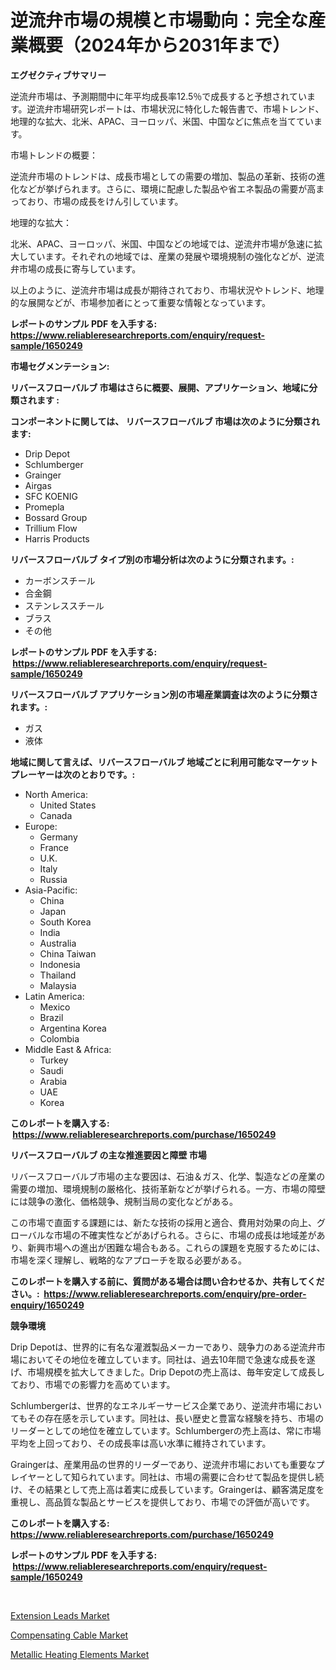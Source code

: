 <p><h1>逆流弁市場の規模と市場動向：完全な産業概要（2024年から2031年まで）</h1></p><p><strong>エグゼクティブサマリー</strong></p>
<p><p>逆流弁市場は、予測期間中に年平均成長率12.5％で成長すると予想されています。逆流弁市場研究レポートは、市場状況に特化した報告書で、市場トレンド、地理的な拡大、北米、APAC、ヨーロッパ、米国、中国などに焦点を当てています。</p><p>市場トレンドの概要：</p><p>逆流弁市場のトレンドは、成長市場としての需要の増加、製品の革新、技術の進化などが挙げられます。さらに、環境に配慮した製品や省エネ製品の需要が高まっており、市場の成長をけん引しています。</p><p>地理的な拡大：</p><p>北米、APAC、ヨーロッパ、米国、中国などの地域では、逆流弁市場が急速に拡大しています。それぞれの地域では、産業の発展や環境規制の強化などが、逆流弁市場の成長に寄与しています。</p><p>以上のように、逆流弁市場は成長が期待されており、市場状況やトレンド、地理的な展開などが、市場参加者にとって重要な情報となっています。</p></p>
<p><strong>レポートのサンプル PDF を入手する: <a href="https://www.reliableresearchreports.com/enquiry/request-sample/1650249">https://www.reliableresearchreports.com/enquiry/request-sample/1650249</a></strong></p>
<p><strong>市場セグメンテーション:</strong></p>
<p><strong> リバースフローバルブ 市場はさらに概要、展開、アプリケーション、地域に分類されます :</strong></p>
<p><strong>コンポーネントに関しては、 リバースフローバルブ 市場は次のように分類されます: &nbsp;</strong></p>
<p><ul><li>Drip Depot</li><li>Schlumberger</li><li>Grainger</li><li>Airgas</li><li>SFC KOENIG</li><li>Promepla</li><li>Bossard Group</li><li>Trillium Flow</li><li>Harris Products</li></ul></p>
<p><strong> リバースフローバルブ タイプ別の市場分析は次のように分類されます。:</strong></p>
<p><ul><li>カーボンスチール</li><li>合金鋼</li><li>ステンレススチール</li><li>ブラス</li><li>その他</li></ul></p>
<p><strong>レポートのサンプル PDF を入手する: &nbsp;<a href="https://www.reliableresearchreports.com/enquiry/request-sample/1650249">https://www.reliableresearchreports.com/enquiry/request-sample/1650249</a></strong></p>
<p><strong> リバースフローバルブ アプリケーション別の市場産業調査は次のように分類されます。:</strong></p>
<p><ul><li>ガス</li><li>液体</li></ul></p>
<p><strong>地域に関して言えば、リバースフローバルブ 地域ごとに利用可能なマーケットプレーヤーは次のとおりです。:</strong></p>
<p><ul>
    <li>
        North America:
        <ul>
            <li>United States</li>
            <li>Canada</li>
        </ul>
    </li>
    <li>
        Europe:
        <ul>
            <li>Germany</li>
            <li>France</li>
            <li>U.K.</li>
            <li>Italy</li>
            <li>Russia</li>
        </ul>
    </li>
    <li>
        Asia-Pacific:
        <ul>
            <li>China</li>
            <li>Japan</li>
            <li>South Korea</li>
            <li>India</li>
            <li>Australia</li>
            <li>China Taiwan</li>
            <li>Indonesia</li>
            <li>Thailand</li>
            <li>Malaysia</li>
        </ul>
    </li>
    <li>
        Latin America:
        <ul>
            <li>Mexico</li>
            <li>Brazil</li>
            <li>Argentina Korea</li>
            <li>Colombia</li>
        </ul>
    </li>
    <li>
        Middle East & Africa:
        <ul>
            <li>Turkey</li>
            <li>Saudi</li>
            <li>Arabia</li>
            <li>UAE</li>
            <li>Korea</li>
        </ul>
    </li>
    </ul></p>
<p><strong>このレポートを購入する: &nbsp;<a href="https://www.reliableresearchreports.com/purchase/1650249">https://www.reliableresearchreports.com/purchase/1650249</a></strong></p>
<p><strong>リバースフローバルブ の主な推進要因と障壁 市場</strong></p>
<p><p>リバースフローバルブ市場の主な要因は、石油＆ガス、化学、製造などの産業の需要の増加、環境規制の厳格化、技術革新などが挙げられる。一方、市場の障壁には競争の激化、価格競争、規制当局の変化などがある。</p><p>この市場で直面する課題には、新たな技術の採用と適合、費用対効果の向上、グローバルな市場の不確実性などがあげられる。さらに、市場の成長は地域差があり、新興市場への進出が困難な場合もある。これらの課題を克服するためには、市場を深く理解し、戦略的なアプローチを取る必要がある。</p></p>
<p><strong>このレポートを購入する前に、質問がある場合は問い合わせるか、共有してください。:&nbsp; <a href="https://www.reliableresearchreports.com/enquiry/pre-order-enquiry/1650249">https://www.reliableresearchreports.com/enquiry/pre-order-enquiry/1650249</a></strong></p>
<p><strong>競争環境</strong></p>
<p><p>Drip Depotは、世界的に有名な灌漑製品メーカーであり、競争力のある逆流弁市場においてその地位を確立しています。同社は、過去10年間で急速な成長を遂げ、市場規模を拡大してきました。Drip Depotの売上高は、毎年安定して成長しており、市場での影響力を高めています。</p><p>Schlumbergerは、世界的なエネルギーサービス企業であり、逆流弁市場においてもその存在感を示しています。同社は、長い歴史と豊富な経験を持ち、市場のリーダーとしての地位を確立しています。Schlumbergerの売上高は、常に市場平均を上回っており、その成長率は高い水準に維持されています。</p><p>Graingerは、産業用品の世界的リーダーであり、逆流弁市場においても重要なプレイヤーとして知られています。同社は、市場の需要に合わせて製品を提供し続け、その結果として売上高は着実に成長しています。Graingerは、顧客満足度を重視し、高品質な製品とサービスを提供しており、市場での評価が高いです。</p></p>
<p><strong>このレポートを購入する: &nbsp; <a href="https://www.reliableresearchreports.com/purchase/1650249">https://www.reliableresearchreports.com/purchase/1650249</a></strong></p>
<p><strong>レポートのサンプル PDF を入手する: &nbsp;<a href="https://www.reliableresearchreports.com/enquiry/request-sample/1650249">https://www.reliableresearchreports.com/enquiry/request-sample/1650249</a></strong><strong></strong></p>
<p>&nbsp;</p>
<p><p><a href="https://github.com/edytherolanlouisejk1miz0wig/Market-Research-Report-List-1/blob/main/extension-leads-market.md">Extension Leads Market</a></p><p><a href="https://github.com/RoccoManning/Market-Research-Report-List-4/blob/main/compensating-cable-market.md">Compensating Cable Market</a></p><p><a href="https://github.com/gulaimolin/Market-Research-Report-List-3/blob/main/metallic-heating-elements-market.md">Metallic Heating Elements Market</a></p></p>